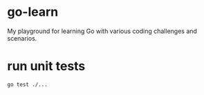 # go-learn
My playground for learning Go with various coding challenges and scenarios.

# run unit tests
```
go test ./...
```
